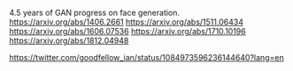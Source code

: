 

<!--
 * @version:
 * @Author:  StevenJokess https://github.com/StevenJokess
 * @Date: 2020-10-17 16:58:41
 * @LastEditors:  StevenJokess https://github.com/StevenJokess
 * @LastEditTime: 2020-10-17 16:58:58
 * @Description:
 * @TODO::
 * @Reference:
-->
4.5 years of GAN progress on face generation.
https://arxiv.org/abs/1406.2661
https://arxiv.org/abs/1511.06434
https://arxiv.org/abs/1606.07536
https://arxiv.org/abs/1710.10196
https://arxiv.org/abs/1812.04948

https://twitter.com/goodfellow_ian/status/1084973596236144640?lang=en
